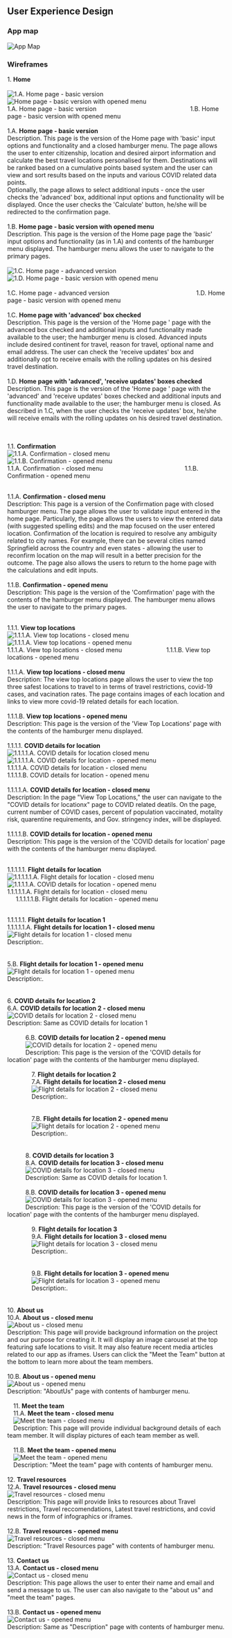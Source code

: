 ## User Experience Design

### App map
![App Map](/ux-design/AppMap.PNG)
### Wireframes

1\. **Home** <br><br>
![1.A. Home page - basic version ](ux-design/Home.PNG)  &nbsp;&nbsp;&nbsp;&nbsp;&nbsp;&nbsp;&nbsp;&nbsp; &nbsp;&nbsp;&nbsp;&nbsp;&nbsp;&nbsp;&nbsp;&nbsp;![Home page - basic version with opened menu](/ux-design/Home_popup.PNG) <br>
1.A. Home page - basic version  &nbsp;&nbsp;&nbsp;&nbsp;&nbsp;&nbsp;&nbsp;&nbsp;&nbsp;&nbsp;&nbsp;&nbsp;&nbsp;&nbsp;&nbsp;&nbsp; &nbsp;&nbsp;&nbsp;&nbsp;&nbsp;&nbsp;&nbsp;&nbsp; &nbsp;&nbsp;&nbsp;&nbsp;&nbsp;&nbsp;&nbsp;&nbsp; &nbsp;&nbsp;&nbsp;&nbsp;&nbsp;&nbsp;&nbsp;&nbsp; &nbsp;&nbsp;&nbsp;&nbsp;  &nbsp;&nbsp;&nbsp;&nbsp;   1.B. Home page - basic version with opened menu <br><br>
1.A. **Home page - basic version** <br>
Description. This page is the version of the Home page with 'basic' input options and functionality and a closed hamburger menu. The page allows the user to enter citizenship, location and desired airport information and calculate the best travel locations personalised for them. Destinations will be ranked based on a cumulative points based system and the user can view and sort results based on the inputs and various COVID related data points.  <br>
Optionally, the page allows to select additional inputs - once the user checks the 'advanced' box, additional input options and functionality will be displayed. Once the user checks the 'Calculate' button, he/she will be redirected to the confirmation page. <br><br>
1.B. **Home page - basic version with opened menu** <br> 
Description. This page is the version of the Home page page the 'basic' input options and functionality (as in 1.A) and contents of the hamburger menu displayed. The hamburger menu allows the user to navigate to the primary pages.<br><br>
![1.C. Home page - advanced version ](/ux-design/Home_advanced.PNG)  &nbsp;&nbsp;&nbsp;&nbsp;&nbsp;&nbsp;&nbsp;&nbsp;&nbsp;&nbsp;&nbsp;&nbsp;&nbsp;&nbsp;&nbsp;&nbsp; ![1.D. Home page - basic version with opened menu](/ux-design/Home_advanced_updates_popup.PNG)<br> <br>
1.C. Home page - advanced version &nbsp;&nbsp;&nbsp;&nbsp;&nbsp;&nbsp;&nbsp;&nbsp;&nbsp;&nbsp;&nbsp;&nbsp;&nbsp;&nbsp;&nbsp;&nbsp; &nbsp;&nbsp;&nbsp;&nbsp; &nbsp;&nbsp;&nbsp;&nbsp;&nbsp;&nbsp;&nbsp;&nbsp; &nbsp;&nbsp;&nbsp;&nbsp;&nbsp;&nbsp;&nbsp;&nbsp; &nbsp;&nbsp;&nbsp;&nbsp;  &nbsp;&nbsp;&nbsp;&nbsp;   1.D. Home page - basic version with opened menu <br> <br> 
1.C. **Home page with 'advanced' box checked** <br> 
Description. This page is the version of the 'Home page ' page with the advanced box checked and additional inputs and functionality made available to the user; the hamburger menu is closed. Advanced inputs include desired continent for travel, reason for travel, optional name and email address. The user can check the 'receive updates' box and additionally opt to receive emails with the rolling updates on his desired travel destination. <br><br>
1.D. **Home page with 'advanced', 'receive updates' boxes checked** <br> 
Description. This page is the version of the 'Home page ' page with the 'advanced' and 'receive updates' boxes checked and additional inputs and functionality made available to the user; the hamburger menu is closed. As described in 1.C, when the user checks the 'receive updates' box, he/she will receive emails with the rolling updates on his desired travel destination.<br><br><br>

1.1. **Confirmation** <br> 
![1.1.A. Confirmation - closed menu](/ux-design/Confirmation.PNG)&nbsp;&nbsp;&nbsp;&nbsp;&nbsp;&nbsp;&nbsp;&nbsp; &nbsp;&nbsp;&nbsp;&nbsp;&nbsp;&nbsp;&nbsp;&nbsp; ![1.1.B. Confirmation - opened menu](/ux-design/Confirmation_popup.PNG) <br>
1.1.A. Confirmation - closed menu  &nbsp; &nbsp;&nbsp;&nbsp;&nbsp;&nbsp;&nbsp;&nbsp;&nbsp;&nbsp;&nbsp;&nbsp;&nbsp;&nbsp;&nbsp;&nbsp;&nbsp; &nbsp;&nbsp;&nbsp;&nbsp;&nbsp;&nbsp;&nbsp;&nbsp; &nbsp;&nbsp;&nbsp;&nbsp;&nbsp;&nbsp;&nbsp;&nbsp; &nbsp;&nbsp;&nbsp;&nbsp;  &nbsp;&nbsp;&nbsp;&nbsp;   1.1.B. Confirmation - opened menu <br><br>

1.1.A. **Confirmation - closed menu** <br>
Description: This page is a version of the Confirmation page with closed hamburger menu. The page allows the user to validate input entered in the home page. Particularly, the page allows the users to view the entered data (with suggested spelling edits) and the map focused on the user entered location. Confirmation of the location is required to resolve any ambiguity related to city names. For example, there can be several cities named Springfield across the country and even states - allowing the user to reconfirm location on the map will result in a better precision for the outcome. The page also allows the users to return to the home page with the calculations and edit inputs. <br><br>
1.1.B. **Confirmation - opened menu** <br> 
Description: This page is the version of the 'Comfirmation' page with the contents of the hamburger menu displayed. The hamburger menu allows the user to navigate to the primary pages.<br><br> 

1.1.1. **View top locations** <br> 
![1.1.1.A. View top locations - closed menu](/ux-design/TopLocation.PNG) &nbsp;&nbsp;&nbsp;&nbsp;&nbsp;&nbsp;&nbsp;&nbsp;&nbsp;&nbsp;&nbsp;&nbsp;&nbsp;&nbsp;&nbsp;&nbsp; ![1.1.1.A. View top locations - opened menu](/ux-design/TopLocation_popup.PNG) <br>
1.1.1.A. View top locations - closed menu  &nbsp;&nbsp;&nbsp;&nbsp;&nbsp;&nbsp;&nbsp;&nbsp;&nbsp;&nbsp;&nbsp; &nbsp;&nbsp;&nbsp;&nbsp;&nbsp;&nbsp;&nbsp;&nbsp; &nbsp;&nbsp;&nbsp; 1.1.1.B. View top locations - opened menu <br><br>
1.1.1.A. **View top locations - closed menu** <br> 
Description: The view top locations page allows the user to view the top three safest locations to travel to in terms of travel restrictions, covid-19 cases, and vacination rates. The page contains images of each location and links to view more covid-19 related details for each location. <br><br>
1.1.1.B. **View top locations - opened menu** <br> 
Description: This page is the version of the 'View Top Locations' page with the contents of the hamburger menu displayed.<br><br>
1.1.1.1. **COVID details for location** <br> 
![1.1.1.1.A. COVID details for location closed menu](/ux-design/CovidInfo.PNG) &nbsp;&nbsp;&nbsp;&nbsp;&nbsp;&nbsp;&nbsp;&nbsp; ![1.1.1.1.A. COVID details for location - opened menu](/ux-design/CovidInfo_popup.PNG) <br>
1.1.1.1.A. COVID details for location - closed menu  &nbsp;&nbsp;&nbsp;&nbsp;&nbsp;&nbsp;&nbsp;&nbsp; &nbsp;&nbsp;&nbsp;&nbsp;&nbsp;&nbsp;&nbsp;&nbsp; &nbsp;&nbsp;&nbsp;&nbsp;&nbsp;&nbsp;&nbsp;&nbsp; &nbsp;&nbsp;&nbsp;&nbsp;&nbsp;&nbsp;&nbsp;&nbsp; &nbsp;&nbsp;&nbsp;&nbsp;  &nbsp;&nbsp;&nbsp;&nbsp;   1.1.1.1.B. COVID details for location - opened menu <br><br>
1.1.1.1.A. **COVID details for location - closed menu** <br> 
Description: In the page "View Top Locations," the user can navigate to the "COVID details for locationx" page to COVID related deatils. On the page, current number of COVID cases, percent of population vaccinated, motality risk, quarentine requirements, and Gov. stringency index, will be displayed.  <br><br> 
1.1.1.1.B. **COVID details for location  - opened menu** <br> 
Description: This page is the version of the 'COVID details for location' page with the contents of the hamburger menu displayed.<br><br> 

1.1.1.1.1. **Flight details for location** <br> 
![1.1.1.1.1.A. Flight details for location - closed menu](/ux-design/FlightInfo.PNG) &nbsp;&nbsp;&nbsp;&nbsp;&nbsp;&nbsp;&nbsp;&nbsp; ![1.1.1.1.A. COVID details for location - opened menu](/ux-design/FlightInfo_popup.PNG) <br>
1.1.1.1.1.A. Flight details for location - closed menu  &nbsp;&nbsp;&nbsp;&nbsp;&nbsp;&nbsp;&nbsp;&nbsp; &nbsp;&nbsp;&nbsp;&nbsp;&nbsp;&nbsp;&nbsp;&nbsp; &nbsp;&nbsp;&nbsp;&nbsp;&nbsp;&nbsp;&nbsp;&nbsp; &nbsp;&nbsp;&nbsp;&nbsp;&nbsp;&nbsp;&nbsp;&nbsp; &nbsp;&nbsp;&nbsp;&nbsp;  &nbsp;&nbsp;&nbsp;&nbsp;   1.1.1.1.1.B. Flight details for location - opened menu<br><br>

1.1.1.1.1. **Flight details for location 1** <br> 
1.1.1.1.1.A. **Flight details for location 1 - closed menu** <br>
![Flight details for location 1 - closed menu](/ux-design/FlightInfo.PNG)<br> 
Description:.  
<br><br> 
5.B. **Flight details for location 1 - opened menu** <br> 
![Flight details for location 1 - opened menu](/ux-design/FlightInfo_popup.PNG)<br> 
Description:.  
<br><br> 
6. **COVID details for location 2** <br> 
6.A. **COVID details for location 2 - closed menu** <br> 
![COVID details for location 2 - closed menu](/ux-design/CovidInfo.PNG)<br>
Description: Same as COVID details for location 1
<br><br>
&emsp;&emsp;&emsp;6.B. **COVID details for location 2 - opened menu** <br> 
&emsp;&emsp;&emsp;![COVID details for location 2 - opened menu](/ux-design/CovidInfo_popup.PNG)<br> 
&emsp;&emsp;&emsp;Description: This page is the version of the 'COVID details for location' page with the contents of the hamburger menu displayed.
<br><br>
&emsp;&emsp;&emsp;&emsp;7. **Flight details for location 2** <br> 
&emsp;&emsp;&emsp;&emsp;7.A. **Flight details for location 2 - closed menu** <br> 
&emsp;&emsp;&emsp;&emsp;![Flight details for location 2 - closed menu](/ux-design/FlightInfo.PNG)<br> 
&emsp;&emsp;&emsp;&emsp;Description:.  
<br><br> 
&emsp;&emsp;&emsp;&emsp;7.B. **Flight details for location 2 - opened menu** <br> 
&emsp;&emsp;&emsp;&emsp;![Flight details for location 2 - opened menu](/ux-design/FlightInfo_popup.PNG)<br> 
&emsp;&emsp;&emsp;&emsp;Description:.  
<br><br> 
&emsp;&emsp;&emsp;8. **COVID details for location 3** <br> 
&emsp;&emsp;&emsp;8.A. **COVID details for location 3 - closed menu** <br> 
&emsp;&emsp;&emsp;![COVID details for location 3 - closed menu](/ux-design/CovidInfo.PNG)<br> 
&emsp;&emsp;&emsp;Description: Same as COVID details for location 1.
<br><br>
&emsp;&emsp;&emsp;8.B. **COVID details for location 3 - opened menu** <br> 
&emsp;&emsp;&emsp;![COVID details for location 3 - opened menu](/ux-design/CovidInfo_popup.PNG)<br> 
&emsp;&emsp;&emsp;Description: This page is the version of the 'COVID details for location' page with the contents of the hamburger menu displayed.
<br><br>
&emsp;&emsp;&emsp;&emsp;9. **Flight details for location 3** <br> 
&emsp;&emsp;&emsp;&emsp;9.A. **Flight details for location 3 - closed menu** <br> 
&emsp;&emsp;&emsp;&emsp;![Flight details for location 3 - closed menu](/ux-design/FlightInfo.PNG)<br> 
&emsp;&emsp;&emsp;&emsp;Description:.  
<br><br> 
&emsp;&emsp;&emsp;&emsp;9.B. **Flight details for location 3 - opened menu** <br> 
&emsp;&emsp;&emsp;&emsp;![Flight details for location 3 - opened menu](/ux-design/FlightInfo_popup.PNG)<br> 
&emsp;&emsp;&emsp;&emsp;Description:.  
<br><br> 
10\. **About us** <br> 
10.A. **About us - closed menu** <br> 
![About us - closed menu](/ux-design/AboutUs.PNG)<br> 
Description: This page will provide background information on the project and our purpose for creating it. It will display an image carousel at the top featuring safe locations to visit. It may also feature recent media articles related to our app as iframes. Users can click the "Meet the Team" button at the bottom to learn more about the team members. 
<br><br> 
10.B. **About us - opened menu** <br> 
![About us - opened menu](/ux-design/AboutUs_popup.PNG)<br> 
Description: "AboutUs" page with contents of hamburger menu. 
<br><br>
&emsp;11. **Meet the team** <br> 
&emsp;11.A. **Meet the team - closed menu** <br> 
&emsp;![Meet the team - closed menu](/ux-design/MeetTheTeam.PNG)<br>
&emsp;Description: This page will provide individual background details of each team member. It will display pictures of each team member as well. 
<br><br>
&emsp;11.B. **Meet the team - opened menu** <br>
&emsp;![Meet the team - opened menu](/ux-design/MeetTheTeam_popup.PNG)<br>
&emsp;Description: "Meet the team" page with contents of hamburger menu. 
<br><br> 
12\. **Travel resources** <br>
12.A. **Travel resources - closed menu** <br> 
![Travel resources - closed menu](/ux-design/TravelResources.PNG)<br>
Description: This page will provide links to resources about Travel restrictions, Travel reccomendations, Latest travel restrictions, and covid news in the form of infographics or iframes. 
<br><br> 
12.B. **Travel resources - opened menu** <br> 
![Travel resources - closed menu](/ux-design/TravelResources_popup.PNG)<br>
Description: "Travel Resources page" with contents of hamburger menu. 
<br><br> 
13\. **Contact us** <br> 
13.A. **Contact us - closed menu** <br> 
![Contact us - closed menu](/ux-design/ContactUs.PNG)<br>
Description: This page allows the user to enter their name and email and send a message to us. The user can also navigate to the "about us" and "meet the team" pages.
<br><br> 
13.B. **Contact us - opened menu** <br>
![Contact us - opened menu](/ux-design/ContactUs_popup.PNG)<br>
Description: Same as "Description" page with contents of hamburger menu. 
<br>
